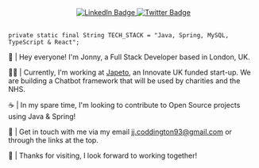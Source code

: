 <div id="badges" align="center">
  <a href="https://www.linkedin.com/in/jonny-coddington/">
    <img src="https://img.shields.io/badge/LinkedIn-blue?style=for-the-badge&logo=linkedin&logoColor=white" alt="LinkedIn Badge"/>
  </a>
  <a href="https://twitter.com/jonny__dev">
    <img src="https://img.shields.io/badge/Twitter-blue?style=for-the-badge&logo=twitter&logoColor=white" alt="Twitter Badge"/>
  </a><br>
</div>
<br>

```
private static final String TECH_STACK = "Java, Spring, MySQL, TypeScript & React";
```

👋 | Hey everyone! I'm Jonny, a Full Stack Developer based in London, UK.

🧑‍💻 | Currently, I'm working at <a href="https://www.japeto.ai/">Japeto</a>, an Innovate UK funded start-up. We are building a Chatbot framework that will be used by charities and the NHS.

☕ | In my spare time, I'm looking to contribute to Open Source projects using Java & Spring! 

🚀 | Get in touch with me via my email jj.coddington93@gmail.com or through the links at the top.

🌟 | Thanks for visiting, I look forward to working together!

